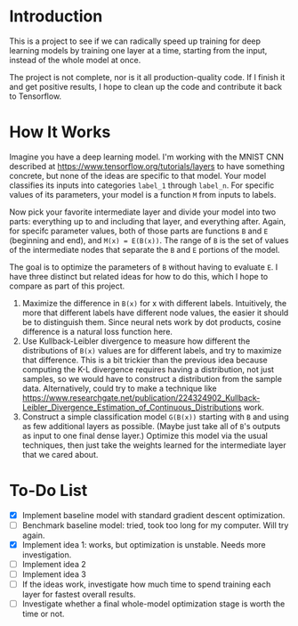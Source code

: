 # Introduction

This is a project to see if we can radically speed up training for
deep learning models by training one layer at a time, starting from
the input, instead of the whole model at once.

The project is not complete, nor is it all production-quality code. If
I finish it and get positive results, I hope to clean up the code and
contribute it back to Tensorflow.

# How It Works

Imagine you have a deep learning model. I'm working with the MNIST CNN
described at https://www.tensorflow.org/tutorials/layers to have
something concrete, but none of the ideas are specific to that
model. Your model classifies its inputs into categories `label_1`
through `label_n`. For specific values of its parameters, your model
is a function `M` from inputs to labels.

Now pick your favorite intermediate layer and divide your model into
two parts: everything up to and including that layer, and everything
after. Again, for specifc parameter values, both of those parts are
functions `B` and `E` (beginning and end), and `M(x) = E(B(x))`. The
range of `B` is the set of values of the intermediate nodes that
separate the `B` and `E` portions of the model.

The goal is to optimize the parameters of `B` without having to
evaluate `E`. I have three distinct but related ideas for how to do
this, which I hope to compare as part of this project.

1. Maximize the difference in `B(x)` for x with different
   labels. Intuitively, the more that different labels have different
   node values, the easier it should be to distinguish them. Since
   neural nets work by dot products, cosine difference is a natural
   loss function here.
1. Use Kullback-Leibler divergence to measure how different the
   distributions of `B(x)` values are for different labels, and try to
   maximize that difference. This is a bit trickier than the previous
   idea because computing the K-L divergence requires having a
   distribution, not just samples, so we would have to construct a
   distribution from the sample data. Alternatively, could try to make
   a technique like
   https://www.researchgate.net/publication/224324902_Kullback-Leibler_Divergence_Estimation_of_Continuous_Distributions
   work.
1. Construct a simple classification model `G(B(x))` starting with `B`
   and using as few additional layers as possible. (Maybe just take
   all of `B`'s outputs as input to one final dense layer.)  Optimize
   this model via the usual techniques, then just take the weights
   learned for the intermediate layer that we cared about.

# To-Do List

 - [x] Implement baseline model with standard gradient descent optimization.
 - [ ] Benchmark baseline model: tried, took too long for my
   computer. Will try again.
 - [x] Implement idea 1: works, but optimization is unstable. Needs
   more investigation.
 - [ ] Implement idea 2
 - [ ] Implement idea 3
 - [ ] If the ideas work, investigate how much time to spend training
   each layer for fastest overall results.
 - [ ] Investigate whether a final whole-model optimization stage
   is worth the time or not.
